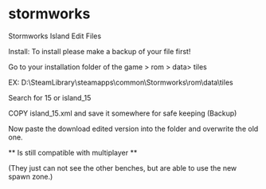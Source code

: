 # stormworks
Stormworks Island Edit Files

Install:
To install please make a backup of your file first!

Go to your installation folder of the game > rom > data> tiles 

EX: D:\SteamLibrary\steamapps\common\Stormworks\rom\data\tiles

Search for 15 or island_15

COPY island_15.xml and save it somewhere for safe keeping (Backup)

Now paste the download edited version into the folder and overwrite the old one.

** Is still compatible with multiplayer ** 

(They just can not see the other benches, but are able to use the new spawn zone.)
